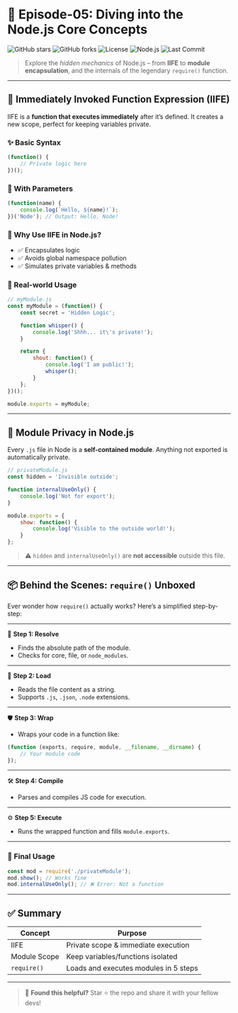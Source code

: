 # 🧠 Episode-05: Diving into the Node.js Core Concepts


![GitHub stars](https://img.shields.io/github/stars/HarshilTandel/NamasteNodeJs?style=social)
![GitHub forks](https://img.shields.io/github/forks/HarshilTandel/NamasteNodeJs?style=social)
![License](https://img.shields.io/github/license/HarshilTandel/NamasteNodeJs)
![Node.js](https://img.shields.io/badge/node.js-18.x-brightgreen)
![Last Commit](https://img.shields.io/github/last-commit/HarshilTandel/NamasteNodeJs)


> Explore the *hidden mechanics* of Node.js – from **IIFE** to **module encapsulation**, and the internals of the legendary `require()` function.

---

## 🔄 Immediately Invoked Function Expression (IIFE)

IIFE is a **function that executes immediately** after it’s defined. It creates a new scope, perfect for keeping variables private.

### ✨ Basic Syntax

```js
(function() {
    // Private logic here
})();
```

### 💬 With Parameters

```js
(function(name) {
    console.log(`Hello, ${name}!`);
})('Node'); // Output: Hello, Node!
```

### 📌 Why Use IIFE in Node.js?

- ✅ Encapsulates logic  
- ✅ Avoids global namespace pollution  
- ✅ Simulates private variables & methods

### 🧪 Real-world Usage

```js
// myModule.js
const myModule = (function() {
    const secret = 'Hidden Logic';

    function whisper() {
        console.log('Shhh... it\'s private!');
    }

    return {
        shout: function() {
            console.log('I am public!');
            whisper();
        }
    };
})();

module.exports = myModule;
```

---

## 🔐 Module Privacy in Node.js

Every `.js` file in Node is a **self-contained module**. Anything not exported is automatically private.

```js
// privateModule.js
const hidden = 'Invisible outside';

function internalUseOnly() {
    console.log('Not for export');
}

module.exports = {
    show: function() {
        console.log('Visible to the outside world!');
    }
};
```

> ⚠️ `hidden` and `internalUseOnly()` are **not accessible** outside this file.

---

## 📦 Behind the Scenes: `require()` Unboxed

Ever wonder how `require()` actually works? Here’s a simplified step-by-step:

---

🧭 **Step 1: Resolve**

- Finds the absolute path of the module.
- Checks for core, file, or `node_modules`.

---

📂 **Step 2: Load**

- Reads the file content as a string.
- Supports `.js`, `.json`, `.node` extensions.

---

🛡 **Step 3: Wrap**

- Wraps your code in a function like:

```js
(function (exports, require, module, __filename, __dirname) {
    // Your module code
});
```

---

🛠 **Step 4: Compile**

- Parses and compiles JS code for execution.

---

⚙️ **Step 5: Execute**

- Runs the wrapped function and fills `module.exports`.

---

### 🧩 Final Usage

```js
const mod = require('./privateModule');
mod.show(); // Works fine
mod.internalUseOnly(); // ❌ Error: Not a function
```

---

## ✅ Summary

| Concept      | Purpose                                   |
|--------------|-------------------------------------------|
| IIFE         | Private scope & immediate execution       |
| Module Scope | Keep variables/functions isolated         |
| `require()`  | Loads and executes modules in 5 steps     |

---

> 💖 **Found this helpful?** Star ⭐ the repo and share it with your fellow devs!
